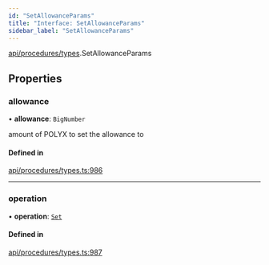 ```yaml
---
id: "SetAllowanceParams"
title: "Interface: SetAllowanceParams"
sidebar_label: "SetAllowanceParams"
---
```


[api/procedures/types](../../../../../modules/API/Procedures/Types/Types.md).SetAllowanceParams

## Properties

### allowance

• **allowance**: `BigNumber`

amount of POLYX to set the allowance to

#### Defined in

[api/procedures/types.ts:986](https://github.com/PolymeshAssociation/polymesh-sdk/blob/720afb69c/src/api/procedures/types.ts#L986)

___

### operation

• **operation**: [`Set`](../../../../../enums/API/Procedures/Types/AllowanceOperation/AllowanceOperation.md#set)

#### Defined in

[api/procedures/types.ts:987](https://github.com/PolymeshAssociation/polymesh-sdk/blob/720afb69c/src/api/procedures/types.ts#L987)
